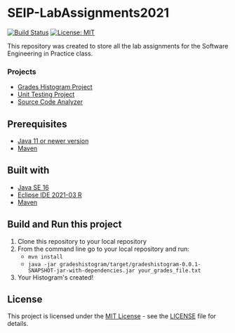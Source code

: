 # SEIP-LabAssignments2021
[![Build Status](https://travis-ci.com/stamatiap/SEIP-LabAssignments2021.svg?token=2aqzPpqSCXqq4PD3axyN&branch=development)](https://travis-ci.com/stamatiap/SEIP-LabAssignments2021)
[![License: MIT](https://img.shields.io/badge/License-MIT-yellow.svg)](https://opensource.org/licenses/MIT)

This repository was created to store all the lab assignments for the Software Engineering in Practice class.
### Projects
- [Grades Histogram Project](gradeshistogram/)
- [Unit Testing Project](unittesting/)
- [Source Code Analyzer](sourcecodeanalyzer/)

## Prerequisites

- [Java 11 or newer version](https://www.oracle.com/java/technologies/javase-downloads.html)
- [Maven](https://maven.apache.org/index.html)

## Built with

- [Java SE 16](https://docs.oracle.com/en/java/javase/16/)
- [Eclipse IDE 2021-03 R](https://www.eclipse.org/downloads/packages/release/2021-03/r)
- [Maven](https://maven.apache.org/index.html)

## Build and Run this project

1. Clone this repository to your local repository
2. From the command line go to your local repository and run:
	- `mvn install`
	- `java -jar gradeshistogram/target/gradeshistogram-0.0.1-SNAPSHOT-jar-with-dependencies.jar your_grades_file.txt`
3. Your Histogram's created!

## License

This project is licensed under the [MIT License](LICENSE) - see the [LICENSE](LICENSE) file for details.
	
